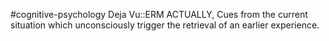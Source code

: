 #cognitive-psychology 
Deja Vu::ERM ACTUALLY, Cues from the current situation which unconsciously trigger the retrieval of an earlier experience.
<!--SR:!2024-04-17,8,250-->